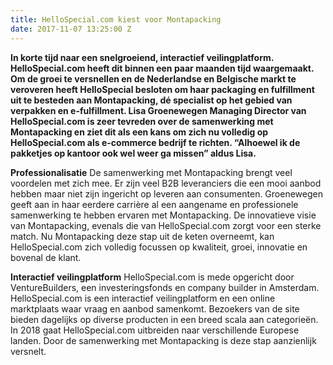 ```yaml
---
title: HelloSpecial.com kiest voor Montapacking
date: 2017-11-07 13:25:00 Z
---
```


**In korte tijd naar een snelgroeiend, interactief veilingplatform. HelloSpecial.com heeft dit binnen een paar maanden tijd waargemaakt. Om de groei te versnellen en de Nederlandse en Belgische markt te veroveren heeft HelloSpecial besloten om haar packaging en fulfillment uit te besteden aan Montapacking, dé specialist op het gebied van verpakken en e-fulfillment. Lisa Groenewegen Managing Director van HelloSpecial.com is zeer tevreden over de samenwerking met Montapacking en ziet dit als een kans om zich nu volledig op HelloSpecial.com als e-commerce bedrijf te richten. “Alhoewel ik de pakketjes op kantoor ook wel weer ga missen” aldus Lisa.**
 
**Professionalisatie** 
De samenwerking met Montapacking brengt veel voordelen met zich mee. Er zijn veel B2B leveranciers die een mooi aanbod hebben maar niet zijn ingericht op leveren aan consumenten. Groenewegen geeft aan in haar eerdere carrière al een aangename en professionele samenwerking te hebben ervaren met Montapacking. De innovatieve visie van Montapacking, evenals die van HelloSpecial.com zorgt voor een sterke match. Nu Montapacking deze stap uit de keten overneemt, kan HelloSpecial.com zich volledig focussen op kwaliteit, groei, innovatie en bovenal de klant.
 
**Interactief veilingplatform**
HelloSpecial.com is mede opgericht door VentureBuilders, een investeringsfonds en company builder in Amsterdam. HelloSpecial.com is een interactief veilingplatform en een online marktplaats waar vraag en aanbod samenkomt. Bezoekers van de site bieden dagelijks op diverse producten in een breed scala aan categorieën. In 2018 gaat HelloSpecial.com uitbreiden naar verschillende Europese landen. Door de samenwerking met Montapacking is deze stap aanzienlijk versnelt.